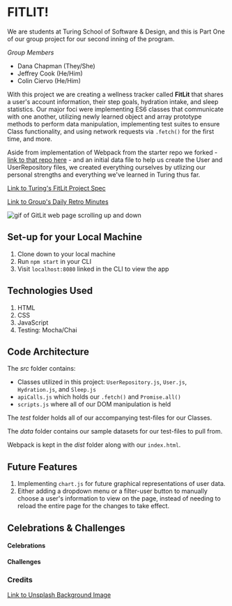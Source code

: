 # FITLIT!

We are students at Turing School of Software & Design, and this is Part One of our group project for our second inning of the program.

*Group Members*
- Dana Chapman (They/She)
- Jeffrey Cook (He/Him)
- Colin Ciervo (He/Him)

With this project we are creating a wellness tracker called **FitLit** that shares a user's account information, their step goals, hydration intake, and sleep statistics. Our major foci were implementing ES6 classes that communicate with one another, utilizing newly learned object and array prototype methods to perform data manipulation, implementing test suites to ensure Class functionality, and using network requests via `.fetch()` for the first time, and more.

Aside from implementation of Webpack from the starter repo we forked - [link to that repo here](https://github.com/turingschool-examples/fitlit-starter-kit) - and an initial data file to help us create the User and UserRepository files, we created everything ourselves by utlizing our personal strengths and everything we've learned in Turing thus far.

[Link to Turing's FitLit Project Spec](https://frontend.turing.edu/projects/Fitlit-part-one.html)

[Link to Group's Daily Retro Minutes](https://docs.google.com/document/d/1GyWFpG0hR6I5k_obBsS_9of9AtT1RyX9Q5Hht21H0o8/edit?usp=sharing)

<!-- Placeholder Gif -->
![gif of GitLit web page scrolling up and down](https://media.giphy.com/media/EvPI8mfauNUGi9nz74/giphy.gif)

## Set-up for your Local Machine

1. Clone down to your local machine
2. Run `npm start` in your CLI
3. Visit `localhost:8080` linked in the CLI to view the app

## Technologies Used

1. HTML
2. CSS
3. JavaScript
4. Testing: Mocha/Chai

## Code Architecture

The *src* folder contains:

- Classes utilized in this project: `UserRepository.js`, `User.js`, `Hydration.js`, and `Sleep.js`
- `apiCalls.js` which holds our `.fetch()` and `Promise.all()`
- `scripts.js` where all of our DOM manipulation is held

The *test* folder holds all of our accompanying test-files for our Classes.

The *data* folder contains our sample datasets for our test-files to pull from.

Webpack is kept in the *dist* folder along with our `index.html`.

## Future Features

1. Implementing `chart.js` for future graphical representations of user data.
2. Either adding a dropdown menu or a filter-user button to manually choose a user's information to view on the page, instead of needing to reload the entire page for the changes to take effect.

## Celebrations & Challenges

#### Celebrations

#### Challenges

### Credits

[Link to Unsplash Background Image](https://unsplash.com/photos/F2qh3yjz6Jk)